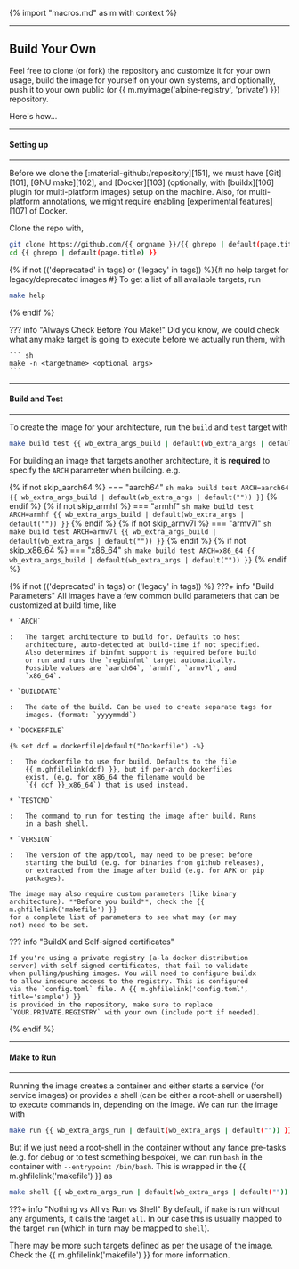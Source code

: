 {% import "macros.md" as m with context %}

---
Build Your Own
---

Feel free to clone (or fork) the repository and customize it for your own
usage, build the image for yourself on your own systems, and optionally, push
it to your own public (or {{ m.myimage('alpine-registry', 'private') }})
repository.

Here's how...


---
#### Setting up
---

Before we clone the [:material-github:/repository][151], we must have [Git][101], [GNU
make][102], and [Docker][103] (optionally, with [buildx][106] plugin for
multi-platform images) setup on the machine. Also, for multi-platform
annotations, we might require enabling [experimental features][107] of Docker.

Clone the repo with,
``` sh
git clone https://github.com/{{ orgname }}/{{ ghrepo | default(page.title) }}
cd {{ ghrepo | default(page.title) }}
```

{% if not (('deprecated' in tags) or ('legacy' in tags)) %}{# no help target for legacy/deprecated images #}
To get a list of all available targets, run

``` sh
make help
```
{% endif %}

??? info "Always Check Before You Make!"
    Did you know, we could check what any make target is going to
    execute before we actually run them, with

    ``` sh
    make -n <targetname> <optional args>
    ```
---
#### Build and Test
---

To create the image for your architecture, run the `build` and
`test` target with

``` sh
make build test {{ wb_extra_args_build | default(wb_extra_args | default("")) }}
```

For building an image that targets another architecture, it is
**required** to specify the `ARCH` parameter when building. e.g.

{% if not skip_aarch64 %}
=== "aarch64"
    ``` sh
    make build test ARCH=aarch64 {{ wb_extra_args_build | default(wb_extra_args | default("")) }}
    ```
{% endif %}
{% if not skip_armhf %}
=== "armhf"
    ``` sh
    make build test ARCH=armhf {{ wb_extra_args_build | default(wb_extra_args | default("")) }}
    ```
{% endif %}
{% if not skip_armv7l %}
=== "armv7l"
    ``` sh
    make build test ARCH=armv7l {{ wb_extra_args_build | default(wb_extra_args | default("")) }}
    ```
{% endif %}
{% if not skip_x86_64 %}
=== "x86_64"
    ``` sh
    make build test ARCH=x86_64 {{ wb_extra_args_build | default(wb_extra_args | default("")) }}
    ```
{% endif %}

{% if not (('deprecated' in tags) or ('legacy' in tags)) %}
???+ info "Build Parameters"
    All images have a few common build parameters that can be
    customized at build time, like

    * `ARCH`

    :   The target architecture to build for. Defaults to host
        architecture, auto-detected at build-time if not specified.
        Also determines if binfmt support is required before build
        or run and runs the `regbinfmt` target automatically.
        Possible values are `aarch64`, `armhf`, `armv7l`, and
        `x86_64`.

    * `BUILDDATE`

    :   The date of the build. Can be used to create separate tags for
        images. (format: `yyyymmdd`)

    * `DOCKERFILE`

    {% set dcf = dockerfile|default("Dockerfile") -%}

    :   The dockerfile to use for build. Defaults to the file
        {{ m.ghfilelink(dcf) }}, but if per-arch dockerfiles
        exist, (e.g. for x86_64 the filename would be
        `{{ dcf }}_x86_64`) that is used instead.

    * `TESTCMD`

    :   The command to run for testing the image after build. Runs
        in a bash shell.

    * `VERSION`

    :   The version of the app/tool, may need to be preset before
        starting the build (e.g. for binaries from github releases),
        or extracted from the image after build (e.g. for APK or pip
        packages).

    The image may also require custom parameters (like binary
    architecture). **Before you build**, check the {{ m.ghfilelink('makefile') }}
    for a complete list of parameters to see what may (or may
    not) need to be set.

??? info "BuildX and Self-signed certificates"

    If you're using a private registry (a-la docker distribution
    server) with self-signed certificates, that fail to validate
    when pulling/pushing images. You will need to configure buildx
    to allow insecure access to the registry. This is configured
    via the `config.toml` file. A {{ m.ghfilelink('config.toml', title='sample') }}
    is provided in the repository, make sure to replace
    `YOUR.PRIVATE.REGISTRY` with your own (include port if needed).
{% endif %}

---
#### Make to Run
---

Running the image creates a container and either starts a service
(for service images) or provides a shell (can be either a root-shell
or usershell) to execute commands in, depending on the image. We
can run the image with

``` sh
make run {{ wb_extra_args_run | default(wb_extra_args | default("")) }}
```

But if we just need a root-shell in the container without
any fance pre-tasks (e.g. for debug or to test something bespoke), we can
run `bash` in the container with `--entrypoint /bin/bash`. This is
wrapped in the {{ m.ghfilelink('makefile') }} as

``` sh
make shell {{ wb_extra_args_run | default(wb_extra_args | default("")) }}
```

???+ info "Nothing vs All vs Run vs Shell"
    By default, if `make` is run without any arguments, it calls
    the target `all`. In our case this is usually mapped to the
    target `run` (which in turn may be mapped to `shell`).

There may be more such targets defined as per the usage of the
image. Check the {{ m.ghfilelink('makefile') }} for more information.
